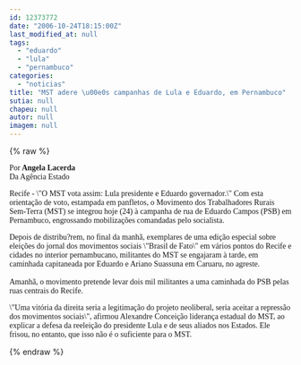 ```yaml
---
id: 12373772
date: "2006-10-24T18:15:00Z"
last_modified_at: null
tags:
  - "eduardo"
  - "lula"
  - "pernambuco"
categories:
  - "noticias"
title: "MST adere \u00e0s campanhas de Lula e Eduardo, em Pernambuco"
sutia: null
chapeu: null
autor: null
imagem: null
---
```

{% raw %}
<p><P><FONT face=Verdana>Por<STRONG> Angela Lacerda<BR></STRONG>Da Agência Estado</FONT></P><FONT face=\"Times New Roman\"></p>
<p><P><FONT face=Verdana>Recife - \"O MST vota assim: Lula presidente e Eduardo governador.\" Com esta orientação de voto, estampada em panfletos, o Movimento dos Trabalhadores Rurais Sem-Terra (MST) se integrou hoje (24) à campanha de rua de Eduardo Campos (PSB) em Pernambuco, engrossando mobilizações comandadas pelo socialista. </FONT></P></p>
<p><P><FONT face=Verdana>Depois de distribu?rem, no final da manhã, exemplares de uma edição especial sobre eleições do jornal dos movimentos sociais \"Brasil de Fato\" em vários pontos do Recife e cidades no interior pernambucano, militantes do MST se engajaram à tarde, em caminhada capitaneada por Eduardo e Ariano Suassuna em Caruaru, no agreste. <BR><BR>Amanhã, o movimento pretende levar dois mil militantes a uma caminhada do PSB pelas ruas centrais do Recife. </FONT></P></p>
<p><P><FONT face=Verdana>\"Uma vitória da direita seria a legitimação do projeto neoliberal, seria aceitar a repressão dos movimentos sociais\", afirmou Alexandre Conceição liderança estadual do MST, ao explicar a defesa da reeleição do presidente Lula e de seus aliados nos Estados. Ele frisou, no entanto, que isso não é o suficiente para o MST.</FONT> </P></FONT> </p>
{% endraw %}